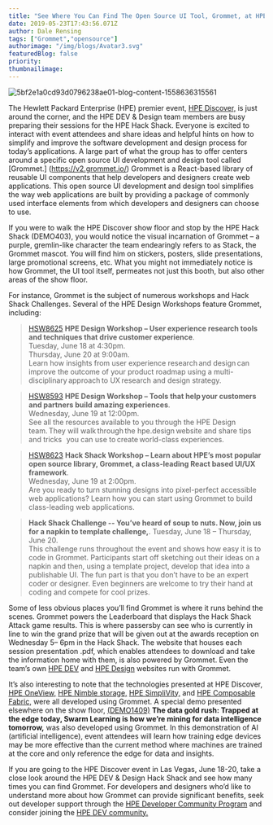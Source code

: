 ```yaml
---
title: "See Where You Can Find The Open Source UI Tool, Grommet, at HPE Discover"
date: 2019-05-23T17:43:56.071Z
author: Dale Rensing 
tags: ["Grommet","opensource"]
authorimage: "/img/blogs/Avatar3.svg"
featuredBlog: false
priority:
thumbnailimage:
---
```

![5bf2e1a0cd93d0796238ae01-blog-content-1558636315561](https://hpe-developer-portal.s3.amazonaws.com/uploads/media/2019/5/imageedit_2_3129272736-1558636315560.png)

The Hewlett Packard Enterprise (HPE) premier event, [HPE Discover,](https://www.hpe.com/events/discover/) is just around the corner, and the HPE DEV & Design team members are busy preparing their sessions for the HPE Hack Shack. Everyone is excited to interact with event attendees and share ideas and helpful hints on how to simplify and improve the software development and design process for today’s applications. A large part of what the group has to offer centers around a specific open source UI development and design tool called [Grommet.] (https://v2.grommet.io/) Grommet is a React-based library of reusable UI components that help developers and designers create web applications. This open source UI development and design tool simplifies the way web applications are built by providing a package of commonly used interface elements from which developers and designers can choose to use.

If you were to walk the HPE Discover show floor and stop by the HPE Hack Shack (DEMO403), you would notice the visual incarnation of Grommet – a purple, gremlin-like character the team endearingly refers to as Stack, the Grommet mascot. You will find him on stickers, posters, slide presentations, large promotional screens, etc. What you might not immediately notice is how Grommet, the UI tool itself, permeates not just this booth, but also other areas of the show floor.

For instance, Grommet is the subject of numerous workshops and Hack Shack Challenges. Several of the HPE Design Workshops feature Grommet, including:

>[HSW8625](https://content.attend.hpe.com/go/agendabuilder.sessions/?l=39&sid=18625_8975&locale=en_US) __HPE Design Workshop – User experience research tools and techniques that drive customer experience__.   
Tuesday, June 18 at 4:30pm.    
Thursday, June 20 at 9:00am.    
Learn how insights from user experience research and design can improve the outcome of your product roadmap using a multi-disciplinary approach to UX research and design strategy. 

>[HSW8593](https://content.attend.hpe.com/go/agendabuilder.sessions/?l=39&sid=18593_9028&locale=en_US) __HPE Design Workshop – Tools that help your customers and partners build amazing experiences__.    
Wednesday, June 19 at 12:00pm.   
See all the resources available to you through the HPE Design team. They will walk through the hpe.design website and share tips and tricks   you can use to create world-class experiences.

>[HSW8623](https://content.attend.hpe.com/go/agendabuilder.sessions/?l=39&sid=18623_9256&locale=en_US) __Hack Shack Workshop – Learn about HPE’s most popular open source library, Grommet, a class-leading React based UI/UX framework__.   
Wednesday, June 19 at 2:00pm.   
Are you ready to turn stunning designs into pixel-perfect accessible web applications? Learn how you can start using Grommet to build class-leading web applications.

>__Hack Shack Challenge -- You’ve heard of soup to nuts. Now, join us for a napkin to template challenge,__.    Tuesday, June 18 – Thursday, June 20.     
This challenge runs throughout the event and shows how easy it is to code in Grommet. Participants start off sketching out their ideas on a napkin and then, using a template project, develop that idea into a publishable UI. The fun part is that you don’t have to be an expert coder or designer. Even beginners are welcome to try their hand at coding and compete for cool prizes.

Some of less obvious places you’ll find Grommet is where it runs behind the scenes. Grommet powers the Leaderboard that displays the Hack Shack Attack game results. This is where passersby can see who is currently in line to win the grand prize that will be given out at the awards reception on Wednesday 5– 6pm in the Hack Shack. The website that houses each session presentation .pdf, which enables attendees to download and take the information home with them, is also powered by Grommet. Even the team’s own [HPE DEV](https://developer.hpe.com/) and [HPE Design](https://hpe.design/) websites run with Grommet.

It’s also interesting to note that the technologies presented at HPE Discover, [HPE OneView,](https://www.hpe.com/us/en/integrated-systems/software.html) [HPE Nimble storage,](/platform/nimble-storage/home) [HPE SimpliVity,](https://www.hpe.com/us/en/integrated-systems/simplivity.html) and [HPE Composable Fabric,](https://www.hpe.com/us/en/integrated-systems/composable-fabric.html) were all developed using Grommet. A special demo presented elsewhere on the show floor, [(DEMO1409)](https://content.attend.hpe.com/go/agendabuilder.sessions/?l=39&sid=18314_0&locale=en_US#session-details-page) __The data gold rush: Trapped at the edge today, Swarm Learning is how we’re mining for data intelligence tomorrow,__ was also developed using Grommet. In this demonstration of AI (artificial intelligence), event attendees will learn how training edge devices may be more effective than the current method where machines are trained at the core and only reference the edge for data and insights.

If you are going to the HPE Discover event in Las Vegas, June 18-20, take a close look around the HPE DEV & Design Hack Shack and see how many times you can find Grommet. For developers and designers who’d like to understand more about how Grommet can provide significant benefits, seek out developer support through the [HPE Developer Community Program](https://developer.hpe.com/) and consider joining the [HPE DEV community.](https://slack.hpedev.io/)
